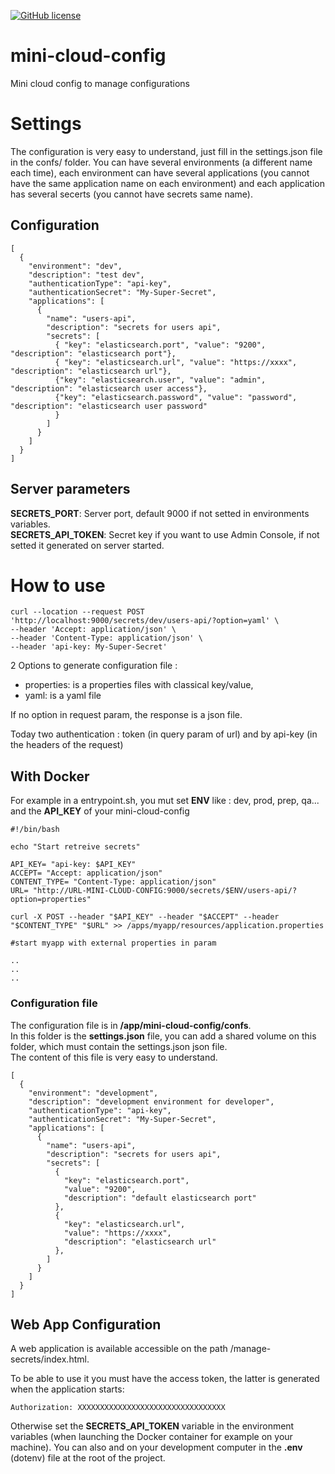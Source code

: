 [![GitHub license](https://img.shields.io/github/license/Naereen/StrapDown.js.svg)](./license.md)
 
# mini-cloud-config
Mini cloud config to manage configurations

# Settings
The configuration is very easy to understand, just fill in the settings.json file in the confs/ folder.
You can have several environments (a different name each time), each environment can have several applications (you cannot have the same application name on each environment) and each application has several secerts (you cannot have secrets same name).

## Configuration
```
[
  {
    "environment": "dev",
    "description": "test dev",
    "authenticationType": "api-key",
    "authenticationSecret": "My-Super-Secret",
    "applications": [
      {
        "name": "users-api",
        "description": "secrets for users api",
        "secrets": [
          { "key": "elasticsearch.port", "value": "9200", "description": "elasticsearch port"},
          { "key": "elasticsearch.url", "value": "https://xxxx", "description": "elasticsearch url"},
          {"key": "elasticsearch.user", "value": "admin", "description": "elasticsearch user access"},
          {"key": "elasticsearch.password", "value": "password", "description": "elasticsearch user password"
          }
        ]
      }
    ]
  }
]
```

## Server parameters
<b>SECRETS_PORT</b>: Server port, default 9000 if not setted in environments variables.<br>
<b>SECRETS_API_TOKEN</b>: Secret key if you want to use Admin Console, if not setted it generated on server started.<br>


# How to use
```
curl --location --request POST 'http://localhost:9000/secrets/dev/users-api/?option=yaml' \
--header 'Accept: application/json' \
--header 'Content-Type: application/json' \
--header 'api-key: My-Super-Secret'
```
2 Options to generate configuration file :
* properties: is a properties files with classical key/value,
* yaml: is a yaml file

If no option in request param, the response is a json file.

Today two authentication : token (in query param of url) and by api-key (in the headers of the request)


## With Docker

For example in a entrypoint.sh, you mut set <b>ENV</b> like : dev, prod, prep, qa... and the <b>API_KEY</b> of your mini-cloud-config 

```
#!/bin/bash

echo "Start retreive secrets"

API_KEY= "api-key: $API_KEY"
ACCEPT= "Accept: application/json"
CONTENT_TYPE= "Content-Type: application/json"
URL= "http://URL-MINI-CLOUD-CONFIG:9000/secrets/$ENV/users-api/?option=properties"

curl -X POST --header "$API_KEY" --header "$ACCEPT" --header "$CONTENT_TYPE" "$URL" >> /apps/myapp/resources/application.properties

#start myapp with external properties in param

..
..
..

```
### Configuration file
The configuration file is in <b>/app/mini-cloud-config/confs</b>.<br>
In this folder is the <b>settings.json</b> file, you can add a shared volume on this folder, which must contain the settings.json json file.<br>
The content of this file is very easy to understand.
```
[
  {
    "environment": "development",
    "description": "development environment for developer",
    "authenticationType": "api-key",
    "authenticationSecret": "My-Super-Secret",
    "applications": [
      {
        "name": "users-api",
        "description": "secrets for users api",
        "secrets": [
          {
            "key": "elasticsearch.port",
            "value": "9200",
            "description": "default elasticsearch port"
          },
          {
            "key": "elasticsearch.url",
            "value": "https://xxxx",
            "description": "elasticsearch url"
          },
        ]
      }
    ]
  }
]
```

## Web App Configuration
A web application is available accessible on the path /manage-secrets/index.html.<br>

To be able to use it you must have the access token, the latter is generated when the application starts:
```
Authorization: XXXXXXXXXXXXXXXXXXXXXXXXXXXXXXXXX
```

Otherwise set the <b>SECRETS_API_TOKEN</b> variable in the environment variables (when launching the Docker container for example on your machine). You can also and on your development computer in the <b>.env</b> (dotenv) file at the root of the project.